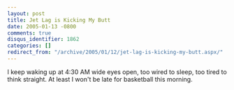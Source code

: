 ```yaml
---
layout: post
title: Jet Lag is Kicking My Butt
date: 2005-01-13 -0800
comments: true
disqus_identifier: 1862
categories: []
redirect_from: "/archive/2005/01/12/jet-lag-is-kicking-my-butt.aspx/"
---
```


I keep waking up at 4:30 AM wide eyes open, too wired to sleep, too
tired to think straight. At least I won't be late for basketball this
morning.

